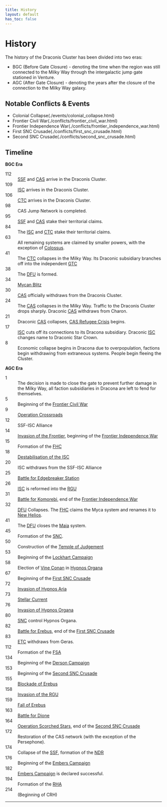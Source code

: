 ```yaml
---
title: History
layout: default
has_toc: false
---
```


# History
The history of the Draconis Cluster has been divided into two eras:
* BGC (Before Gate Closure) - denoting the time when the region was still connected to the Milky Way through the intergalactic jump gate stationed in Venture.
* AGC (After Gate Closure) - denoting the years after the closure of the connection to the Milky Way galaxy.

## Notable Conflicts & Events
* Colonial Collapse(./events/colonial_collapse.html)
* Frontier Civil War(./conflicts/frontier_civil_war.html)
* Frontier Independence War(./conflicts/frontier_independence_war.html)
* First SNC Crusade(./conflicts/first_snc_crusade.html)
* Second SNC Crusade(./conflicts/second_snc_crusade.html)

## Timeline
**BGC Era**
<dl>
    <dt>112</dt><dd><a href="../factions/ssf.html">SSF</a> and <a href="../factions/cas.html">CAS</a> arrive in the Draconis Cluster.</dd>
    <dt>109</dt><dd><a href="../factions/isc.html">ISC</a> arrives in the Draconis Cluster.</dd>
    <dt>106</dt><dd><a href="../factions/ctc.html">CTC</a> arrives in the Draconis Cluster.</dd>
    <dt>98</dt><dd>CAS Jump Network is completed.</dd>
    <dt>95</dt><dd><a href="../factions/ssf.html">SSF</a> and <a href="../factions/cas.html">CAS</a> stake their territorial claims.</dd>
    <dt>84</dt><dd>The <a href="../factions/isc.html">ISC</a> and <a href="../factions/ctc.html">CTC</a> stake their territorial claims.</dd>
    <dt>63</dt><dd>All remaining systems are claimed by smaller powers, with the exception of <a href="../systems/colossus/">Colossus</a>.</dd>
    <dt>41</dt><dd>The <a href="../factions/etc.html">CTC</a> collapses in the Milky Way. Its Draconic subsidiary branches off into the independent <a href="../factions/etc.html">GTC</a></dd>
    <dt>38</dt><dd>The <a href="../factions/dfu.html">DFU</a>  is formed.</dd>
    <dt>34</dt><dd><a href="../history/events/mycan_blitz.html">Mycan Blitz</a></dd>
    <dt>30</dt><dd><a href="../factions/cas.html">CAS</a> officially withdraws from the Draconis Cluster.</dd>
    <dt>24</dt><dd>The <a href="../factions/cas.html">CAS</a> collapses in the Milky Way. Traffic to the Draconis Cluster drops sharply. Draconic <a href="../factions/cas.html">CAS</a> withdraws from Charon.</dd>
    <dt>21</dt><dd>Draconic <a href="../factions/cas.html">CAS</a> collapses, <a href="../history/events/cas_refugee_crisis.html">CAS Refugee Crisis</a> begins.</dd>
    <dt>17</dt><dd><a href="../factions/isc.html">ISC</a> cuts off its connections to its Dracona subsidiary. Draconic <a href="../factions/isc.html">ISC</a> changes name to Draconic Star Crown.</dd>
    <dt>8</dt><dd>Economic collapse begins in Dracona due to overpopulation, factions begin withdrawing from extraneous systems. People begin fleeing the Cluster.</dd>
</dl>

**AGC Era**
<dl>
    <dt>1</dt><dd>The decision is made to close the gate to prevent further damage in the Milky Way, all faction subsidiaries in Dracona are left to fend for themselves.</dd>
    <dt>5</dt><dd>Beginning of the <a href="../history/conflicts/frontier_civil_war.md">Frontier Civil War</a></dd>
    <dt>9</dt><dd><a href="../history/events/operation_crossroads.html">Operation Crossroads</a></dd>
    <dt>12</dt><dd>SSF-ISC Alliance</dd>
    <dt>14</dt><dd><a href="../history/events/invasion_of_the_frontier.html">Invasion of the Frontier</a>, beginning of the <a href="../history/conflicts/frontier_independence_war.html">Frontier Independence War</a></dd>
    <dt>15</dt><dd>Formation of the <a href="../factions/fhc.html">FHC</a></dd>
    <dt>18</dt><dd><a href="../history/events/destabilisation_of_the_isc.html">Destabilisation of the ISC</a></dd>
    <dt>20</dt><dd>ISC withdraws from the SSF-ISC Alliance</dd>
    <dt>25</dt><dd><a href="../history/events/battle_for_edgebreaker_station.html">Battle for Edgebreaker Station</a></dd>
    <dt>26</dt><dd><a href="../factions/isc.html">ISC</a> is reformed into the <a href="../factions/rgu.html">RGU</a></dd>
    <dt>31</dt><dd><a href="../history/events/battle_for_komorebi.md">Battle for Komorebi</a>, end of the <a href="../history/conflicts/frontier_independence_war.md">Frontier Independence War</a></dd>
    <dt>32</dt><dd><a href="../factions/dfu.html">DFU</a> Collapses. The <a href="../factions/fhc.html">FHC</a> claims the Myca system and renames it to <a href="../systems/new_helios/">New Helios</a>.</dd>
    <dt>41</dt><dd>The <a href="../factions/dfu.html">DFU</a>  closes the <a href="../systems/maia/">Maia</a> system.</dd>
    <dt>45</dt><dd>Formation of the <a href="../factions/snc.html">SNC</a>.</dd>
    <dt>50</dt><dd>Construction of the <a href="../systems/persephone/temple_of_judgement.html">Temple of Judgement</a></dd>
    <dt>53</dt><dd>Beginning of the <a href="../history/events/lockhart_campaign.html">Lockhart Campaign</a></dd>
    <dt>58</dt><dd>Election of <a href="../characters/vine_conan.html">Vine Conan</a> in <a href="../systems/hypnos_organa/">Hypnos Organa</a></dd>
    <dt>67</dt><dd>Beginning of the <a href="../history/conflicts/first_snc_crusade.html">First SNC Crusade</a></dd>
    <dt>72</dt><dd><a href="../history/events/invasion_of_hypnos_aria.html">Invasion of Hypnos Aria</a></dd>
    <dt>73</dt><dd><a href="../history/events/stellar_current.html">Stellar Current</a></dd>
    <dt>76</dt><dd><a href="../history/events/invasion_hypnos_organa.html">Invasion of Hypnos Organa</a></dd>
    <dt>80</dt><dd><a href="../factions/snc.html">SNC</a> control Hypnos Organa.</dd>
    <dt>82</dt><dd><a href="../history/events/battle_for_erebus.html">Battle for Erebus</a>, end of the <a href="../history/conflicts/first_snc_crusade.html">First SNC Crusade</a></dd>
    <dt>83</dt><dd><a href="../factions/etc.html">ETC</a> withdraws from Geras.</dd>
    <dt>112</dt><dd>Formation of the <a href="../factions/fsa.html">FSA</a></dd>
    <dt>134</dt><dd>Beginning of the <a href="../history/events/derson_campaign.html">Derson Campaign</a></dd>
    <dt>153</dt><dd>Beginning of the <a href="../history/conflicts/second_snc_crusade.html">Second SNC Crusade</a></dd>
    <dt>155</dt><dd><a href="../history/events/blockade_of_erebus.html">Blockade of Erebus</a></dd>
    <dt>158</dt><dd><a href="../history/events/invasion_of_the_rgu.html">Invasion of the RGU</a></dd>
    <dt>159</dt><dd><a href="../history/events/fall_of_erebus.html">Fall of Erebus</a></dd>
    <dt>163</dt><dd><a href="../history/events/battle_for_dione.html">Battle for Dione</a></dd>
    <dt>164</dt><dd><a href="../history/events/operation_scorched_stars.html">Operation Scorched Stars</a>, end of the <a href="../history/conflicts/second_snc_crusade.html">Second SNC Crusade</a></dd>
    <dt>172</dt><dd>Restoration of the CAS network (with the exception of the Persephone).</dd>
    <dt>174</dt><dd>Collapse of the <a href="../factions/ssf.html">SSF</a>, formation of the <a href="../factions/ndr.html">NDR</a></dd>
    <dt>176</dt><dd>Beginning of the <a href="../history/events/embers_campaign.html">Embers Campaign</a></dd>
    <dt>182</dt><dd><a href="../history/events/embers_campaign.html">Embers Campaign</a> is declared successful.</dd>
    <dt>194</dt><dd>Formation of the <a href="../factions/rha.html">RHA</a></dd>
    <dt>214</dt><dd>(Beginning of CRH)</dd>
</dl>

----